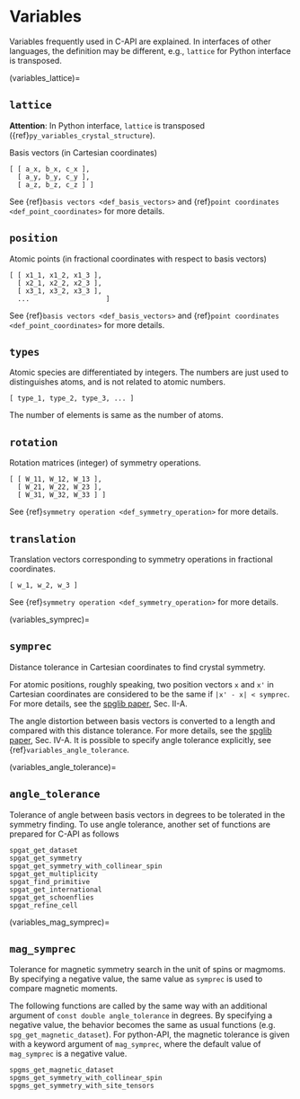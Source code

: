 # Variables

Variables frequently used in C-API are explained. In interfaces of
other languages, the definition may be different, e.g., `lattice`
for Python interface is transposed.

(variables_lattice)=

## `lattice`

**Attention**: In Python interface, `lattice` is transposed
({ref}`py_variables_crystal_structure`).

Basis vectors (in Cartesian coordinates)

```
[ [ a_x, b_x, c_x ],
  [ a_y, b_y, c_y ],
  [ a_z, b_z, c_z ] ]
```

See {ref}`basis vectors <def_basis_vectors>` and {ref}`point coordinates <def_point_coordinates>` for more details.

## `position`

Atomic points (in fractional coordinates with respect to basis vectors)

```
[ [ x1_1, x1_2, x1_3 ],
  [ x2_1, x2_2, x2_3 ],
  [ x3_1, x3_2, x3_3 ],
  ...                   ]
```

See {ref}`basis vectors <def_basis_vectors>` and {ref}`point coordinates <def_point_coordinates>` for more details.

## `types`

Atomic species are differentiated by integers. The numbers are just
used to distinguishes atoms, and is not related to atomic numbers.

```
[ type_1, type_2, type_3, ... ]
```

The number of elements is same as the number of atoms.

## `rotation`

Rotation matrices (integer) of symmetry operations.

```
[ [ W_11, W_12, W_13 ],
  [ W_21, W_22, W_23 ],
  [ W_31, W_32, W_33 ] ]
```

See {ref}`symmetry operation <def_symmetry_operation>` for more details.

## `translation`

Translation vectors corresponding to symmetry operations in fractional
coordinates.

```
[ w_1, w_2, w_3 ]
```

See {ref}`symmetry operation <def_symmetry_operation>` for more details.

(variables_symprec)=

## `symprec`

Distance tolerance in Cartesian coordinates to find crystal
symmetry.

For atomic positions, roughly speaking, two position vectors `x` and `x'` in
Cartesian coordinates are considered to be the same if `|x' - x| < symprec`.
For more details, see the [spglib paper](https://arxiv.org/abs/1808.01590%3E),
Sec. II-A.

The angle distortion between basis vectors is converted to a length
and compared with this distance tolerance. For more details, see the
[spglib paper](https://arxiv.org/abs/1808.01590), Sec. IV-A. It is
possible to specify angle tolerance explicitly, see
{ref}`variables_angle_tolerance`.

(variables_angle_tolerance)=

## `angle_tolerance`

Tolerance of angle between basis vectors in degrees to be tolerated
in the symmetry finding. To use angle tolerance, another set of
functions are prepared for C-API as follows

```
spgat_get_dataset
spgat_get_symmetry
spgat_get_symmetry_with_collinear_spin
spgat_get_multiplicity
spgat_find_primitive
spgat_get_international
spgat_get_schoenflies
spgat_refine_cell
```

(variables_mag_symprec)=

## `mag_symprec`

Tolerance for magnetic symmetry search in the unit of spins or magmoms. By
specifying a negative value, the same value as `symprec` is used to compare
magnetic moments.

The following functions are called by the same way with an additional argument
of `const double angle_tolerance` in degrees. By specifying a negative value,
the behavior becomes the same as usual functions (e.g.
`spg_get_magnetic_dataset`). For python-API, the magnetic tolerance is given
with a keyword argument of `mag_symprec`, where the default value of
`mag_symprec` is a negative value.

```
spgms_get_magnetic_dataset
spgms_get_symmetry_with_collinear_spin
spgms_get_symmetry_with_site_tensors
```
